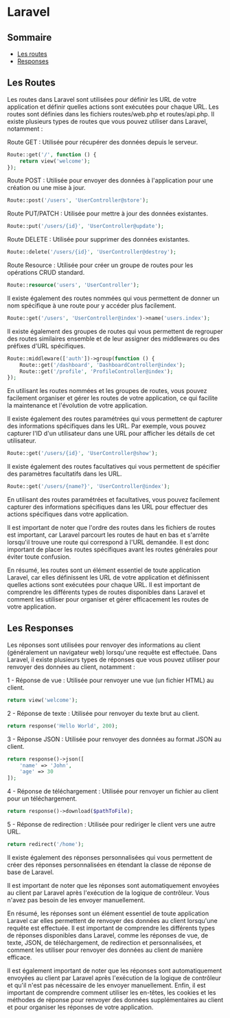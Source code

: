 # Laravel

## Sommaire

- [Les routes](#les-routes)
- [Responses](#les-responses)

## Les Routes

Les routes dans Laravel sont utilisées pour définir les URL de votre application et définir quelles actions sont exécutées pour chaque URL. Les routes sont définies dans les fichiers routes/web.php et routes/api.php. Il existe plusieurs types de routes que vous pouvez utiliser dans Laravel, notamment :

Route GET : Utilisée pour récupérer des données depuis le serveur.

```php
Route::get('/', function () {
    return view('welcome');
});
```

Route POST : Utilisée pour envoyer des données à l'application pour une création ou une mise à jour.

```php
Route::post('/users', 'UserController@store');
```

Route PUT/PATCH : Utilisée pour mettre à jour des données existantes.

```php
Route::put('/users/{id}', 'UserController@update');
```

Route DELETE : Utilisée pour supprimer des données existantes.

```php
Route::delete('/users/{id}', 'UserController@destroy');
```

Route Resource : Utilisée pour créer un groupe de routes pour les opérations CRUD standard.

```php
Route::resource('users', 'UserController');
```

Il existe également des routes nommées qui vous permettent de donner un nom spécifique à une route pour y accéder plus facilement.

```php
Route::get('/users', 'UserController@index')->name('users.index');
```

Il existe également des groupes de routes qui vous permettent de regrouper des routes similaires ensemble et de leur assigner des middlewares ou des préfixes d'URL spécifiques.

```php
Route::middleware(['auth'])->group(function () {
    Route::get('/dashboard', 'DashboardController@index');
    Route::get('/profile', 'ProfileController@index');
});
```

En utilisant les routes nommées et les groupes de routes, vous pouvez facilement organiser et gérer les routes de votre application, ce qui facilite la maintenance et l'évolution de votre application.

Il existe également des routes paramétrées qui vous permettent de capturer des informations spécifiques dans les URL. Par exemple, vous pouvez capturer l'ID d'un utilisateur dans une URL pour afficher les détails de cet utilisateur.

```php
Route::get('/users/{id}', 'UserController@show');
```

Il existe également des routes facultatives qui vous permettent de spécifier des paramètres facultatifs dans les URL.

```php
Route::get('/users/{name?}', 'UserController@index');
```

En utilisant des routes paramétrées et facultatives, vous pouvez facilement capturer des informations spécifiques dans les URL pour effectuer des actions spécifiques dans votre application.

Il est important de noter que l'ordre des routes dans les fichiers de routes est important, car Laravel parcourt les routes de haut en bas et s'arrête lorsqu'il trouve une route qui correspond à l'URL demandée. Il est donc important de placer les routes spécifiques avant les routes générales pour éviter toute confusion.

En résumé, les routes sont un élément essentiel de toute application Laravel, car elles définissent les URL de votre application et définissent quelles actions sont exécutées pour chaque URL. Il est important de comprendre les différents types de routes disponibles dans Laravel et comment les utiliser pour organiser et gérer efficacement les routes de votre application.


## Les Responses

Les réponses sont utilisées pour renvoyer des informations au client (généralement un navigateur web) lorsqu'une requête est effectuée. Dans Laravel, il existe plusieurs types de réponses que vous pouvez utiliser pour renvoyer des données au client, notamment :

1 - Réponse de vue : Utilisée pour renvoyer une vue (un fichier HTML) au client.

```php
return view('welcome');
```

2 - Réponse de texte : Utilisée pour renvoyer du texte brut au client.

```php
return response('Hello World', 200);
```

3 - Réponse JSON : Utilisée pour renvoyer des données au format JSON au client.

```php
return response()->json([
    'name' => 'John',
    'age' => 30
]);
```

4 - Réponse de téléchargement : Utilisée pour renvoyer un fichier au client pour un téléchargement.

```php
return response()->download($pathToFile);
```

5 - Réponse de redirection : Utilisée pour rediriger le client vers une autre URL.

```php
return redirect('/home');
```

Il existe également des réponses personnalisées qui vous permettent de créer des réponses personnalisées en étendant la classe de réponse de base de Laravel.

Il est important de noter que les réponses sont automatiquement envoyées au client par Laravel après l'exécution de la logique de contrôleur. Vous n'avez pas besoin de les envoyer manuellement.

En résumé, les réponses sont un élément essentiel de toute application Laravel car elles permettent de renvoyer des données au client lorsqu'une requête est effectuée. Il est important de comprendre les différents types de réponses disponibles dans Laravel, comme les réponses de vue, de texte, JSON, de téléchargement, de redirection et personnalisées, et comment les utiliser pour renvoyer des données au client de manière efficace. 

Il est également important de noter que les réponses sont automatiquement envoyées au client par Laravel après l'exécution de la logique de contrôleur et qu'il n'est pas nécessaire de les envoyer manuellement. Enfin, il est important de comprendre comment utiliser les en-têtes, les cookies et les méthodes de réponse pour renvoyer des données supplémentaires au client et pour organiser les réponses de votre application.





